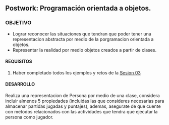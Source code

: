 ## Postwork: Programación orientada a objetos.

### OBJETIVO

- Lograr reconocer las situaciones que tendran que poder tener una representacion abstracta por medio de la porgramacion orientada a objetos.
- Representar la realidad por medio objetos creados a partir de clases.

#### REQUISITOS

1. Haber completado todos los ejemplos y retos de la [Sesion 03](/../../tree/master/Sesion-03/)

#### DESARROLLO

Realiza una representacion de Persona por medio de una clase, considera incluir almenos 5 propiedades (incluidas las que consideres necesarias para almacenar partidas jugadas y puntajes), ademas, asegurate de que cuente con metodos relacionados con las actividades que tendra que ejecutar la persona como jugador.